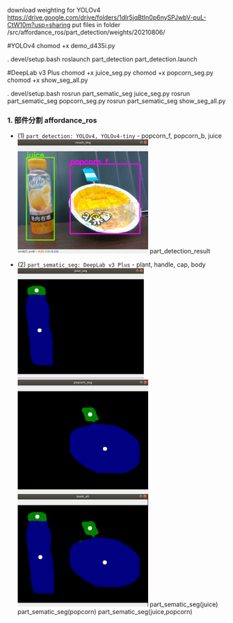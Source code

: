 download weighting for YOLOv4
https://drive.google.com/drive/folders/1dlr5jqBtIn0p6nySPJwbV-puL-CtW10m?usp=sharing
put files in folder
<workspace>/src/affordance_ros/part_detection/weights/20210806/


#YOLOv4
chomod +x demo_d435i.py

. devel/setup.bash
roslaunch part_detection part_detection.launch

#DeepLab v3 Plus
chomod +x juice_seg.py
chomod +x popcorn_seg.py
chomod +x show_seg_all.py

. devel/setup.bash
rosrun part_sematic_seg juice_seg.py
rosrun part_sematic_seg popcorn_seg.py
rosrun part_sematic_seg show_seg_all.py



### 1. 部件分割 affordance_ros
   + (1) `part_detection: YOLOv4, YOLOv4-tiny` 
    - popcorn_f, popcorn_b, juice    
    <img src="readme_img/part_detection.png" alt="drawing" width="300"/>
    part_detection_result

   + (2) `part_sematic_seg: DeepLab v3 Plus` 
    - plant, handle, cap, body
    <img src="readme_img/part_sematic_seg(juice).png" alt="drawing" width="290"/>    
    <img src="readme_img/part_sematic_seg(popcorn).png" alt="drawing" width="300"/>
    <img src="readme_img/part_sematic_seg(juice,popcorn).png" alt="drawing" width="300"/> 
    part_sematic_seg(juice)
    part_sematic_seg(popcorn)
    part_sematic_seg(juice,popcorn)